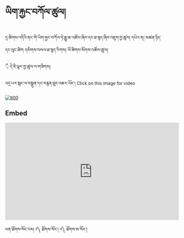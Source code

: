 #  ཡིག་རྐྱང་བཀོལ་ཚུལ།

དྲ་ཚིགས་འདིའི་ནང་གི་ཡིག་རྐྱང་བཀོལ་ཏེ་རྒྱུ་ཆ་འཚོལ་ཞིབ་དང་ཐ་སྙད་ཞིབ་འཇུག་བྱ་ཚུལ།
དཔེར་ན། 
མཚན་ཉིད་དང་ལུང་ཚིག
དམིགས་བསལ་ཐ་སྙད་རིགས།
ལོ་ཚིགས་སོགས་འཚོལ་ཚུལ།

👇 དེ་ཇི་ལྟར་བྱ་ཚུལ་ལ་གཟིགས།


འདྲ་པར་སྒང་ལ་བསྣུན་དང་བརྙན་ཐུང་འཆར་ཡོང་། Click on this image for video

[![800](https://user-images.githubusercontent.com/28945342/229024424-e156a9be-f1bf-4168-89c4-e1e78a200df6.png)](https://youtu.be/k3vOLbzHLOU)

## Embed
<iframe width="560" height="315" src="https://www.youtube.com/embed/k3vOLbzHLOU" title="YouTube video player" frameborder="0" allow="accelerometer; autoplay; clipboard-write; encrypted-media; gyroscope; picture-in-picture; web-share" allowfullscreen></iframe>

ཕན་ཐོགས་སོང་ངམ། ༡༽ ཐོགས་སོང་། ༢༽ ཐོགས་མ་སོང་།

